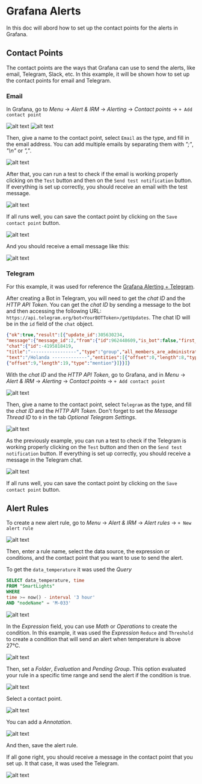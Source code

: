 # Grafana Alerts

In this doc will abord how to set up the contact points for the alerts in Grafana. 

## Contact Points

The contact points are the ways that Grafana can use to send the alerts, like email, Telegram, Slack, etc. In this example, it will be shown how to set up the contact points for email and Telegram.

### Email

In Grafana, go to _Menu_ -> _Alert & IRM_ -> _Alerting_ -> _Contact points_ -> `+ Add contact point`

![alt text](./_lib/img/screen-contact-points-page.png)
![alt text](./_lib/img/screen-contact-points-add.png)

Then, give a name to the contact point, select `Email` as the type, and fill in the email address. You can add multiple emails by separating them with _";"_, _"\n"_ or _","_.

![alt text](./_lib/img/screen-contact-points-add-email.png)

After that, you can run a test to check if the email is working properly clicking on the `Test` button and then on the `Send test notification` button. If everything is set up correctly, you should receive an email with the test message.

![alt text](./_lib/img/screen-contact-points-test-email.png)

If all runs well, you can save the contact point by clicking on the `Save contact point` button.

![alt text](./_lib/img/screen-contact-points-save.png)

And you should receive a email message like this:

![alt text](./_lib/img/screen-email-notification.png)

### Telegram

For this example, it was used for reference the [Grafana Alerting + Telegram](https://grafana.com/blog/2023/12/28/how-to-integrate-grafana-alerting-and-telegram/).

After creating a Bot in Telegram, you will need to get the _chat ID_ and the _HTTP API Token_. You can get the _chat ID_ by sending a message to the bot and then accessing the following URL: `https://api.telegram.org/bot<YourBOTToken>/getUpdates`. The chat ID will be in the `id` field of the `chat` object.

```json
{"ok":true,"result":[{"update_id":305630234,
"message":{"message_id":2,"from":{"id":962448609,"is_bot":false,"first_name":"--------","last_name":"------------"},
"chat":{"id":-4195818419,
"title":"-----------------","type":"group","all_members_are_administrators":true},"date":1709578935,
"text":"/Holanda -------------","entities":[{"offset":0,"length":8,"type":"bot_command"},
{"offset":9,"length":19,"type":"mention"}]}}]}
```

With the _chat ID_ and the _HTTP API Token_, go to Grafana, and in _Menu_ -> _Alert & IRM_ -> _Alerting_ -> _Contact points_ -> `+ Add contact point`

![alt text](./_lib/img/screen-contact-points-page.png)

Then, give a name to the contact point, select `Telegram` as the type, and fill the _chat ID_ and the _HTTP API Token_. Don't forget to set the _Message Thread ID_ to `0` in the tab _Optional Telegram Settings_.

![alt text](./_lib/img/screen-contact-points-add-telegram.png)

As the previously example, you can run a test to check if the Telegram is working properly clicking on the `Test` button and then on the `Send test notification` button. If everything is set up correctly, you should receive a message in the Telegram chat.

![alt text](./_lib/img/screen-contact-points-test-telegram.png)

If all runs well, you can save the contact point by clicking on the `Save contact point` button.

## Alert Rules

To create a new alert rule, go to _Menu_ -> _Alert & IRM_ -> _Alert rules_ -> `+ New alert rule`

![alt text](./_lib/img/screen-alert-rules-add.png)

Then, enter a rule name, select the data source, the expression or conditions, and the contact point that you want to use to send the alert.

To get the `data_temperature` it was used the _Query_

```sql
SELECT data_temperature, time
FROM "SmartLights"
WHERE
time >= now() - interval '3 hour'
AND "nodeName" = 'M-033'
```

![alt text](./_lib/img/screen-alert-rules-query.png)

In the _Expression_ field, you can use _Math_ or _Operations_ to create the condition. In this example, it was used the _Expression_ `Reduce` and `Threshold` to create a condition that will send an alert when temperature is above 27°C.

![alt text](./_lib/img/screen-alert-rules-expressions.png)

Then, set a _Folder_, _Evaluation_ and _Pending Group_. This option evaluated your rule in a specific time range and send the alert if the condition is true.

![alt text](./_lib/img/screen-alert-rules-evaluation.png)

Select a contact point.

![alt text](./_lib/img/screen-alert-rules-notification.png)

You can add a _Annotation_.

![alt text](./_lib/img/screen-alert-rules-annotations.png)

And then, save the alert rule.

If all gone right, you should receive a message in the contact point that you set up. It that case, it was used the Telegram.

![alt text](./_lib/img/screen-telegram-alert.png)